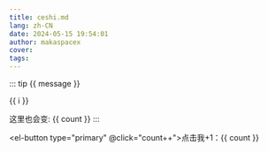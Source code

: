 ```yaml
---
title: ceshi.md
lang: zh-CN
date: 2024-05-15 19:54:01
author: makaspacex
cover: 
tags:
---
```


::: tip
{{ message }}

<span v-for="i in 3">{{ i }}</span>

这里也会变: {{ count }}
:::


<el-button type="primary" @click="count++">点击我+1：{{ count }}</el-button>

<script setup>
import { ref } from 'vue'
// “ref”是用来存储值的响应式数据源。
// 理论上我们在展示该字符串的时候不需要将其包装在 ref() 中，
// 但是在下一个示例中更改这个值的时候，我们就需要它了。
const message = ref('Hello World!')
const count = ref(0)

</script>


